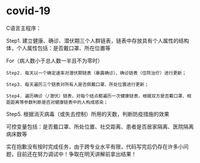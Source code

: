 # covid-19

C语言主程序：

Step1. 建立健康、确诊、潜伏期三个人群链表，链表中存放具有个人属性的结构体，个人属性包括：是否戴口罩、所在位置等

For（病人数小于总人数一半且不为零时）

	Step2. 每天以一个确定速率对潜伏期链表（暴露确诊）、确诊链表（住院治疗）进行更新；

	Step3. 每天遍历三个链表对所有人是否佩戴口罩、所处位置进行更新；

	Step4. 遍历确诊（/潜伏）链表，对每个结点都遍历一次健康链表，根据双方是否戴口罩、相距距离等参数判断是否对健康链表中的人构成感染；

Step5. 根据消灭病毒（或失去控制）所用的天数，判断防疫措施的效果


可控变量包括：是否戴口罩、所处位置、社交距离、患者是否居家隔离、医院隔离病床数等



实在抱歉没有按时完成任务，由于跨专业水平有限，代码写完后仍存在许多小问题，目前还在努力调试中！争取在明天讲解前拿出结果！
